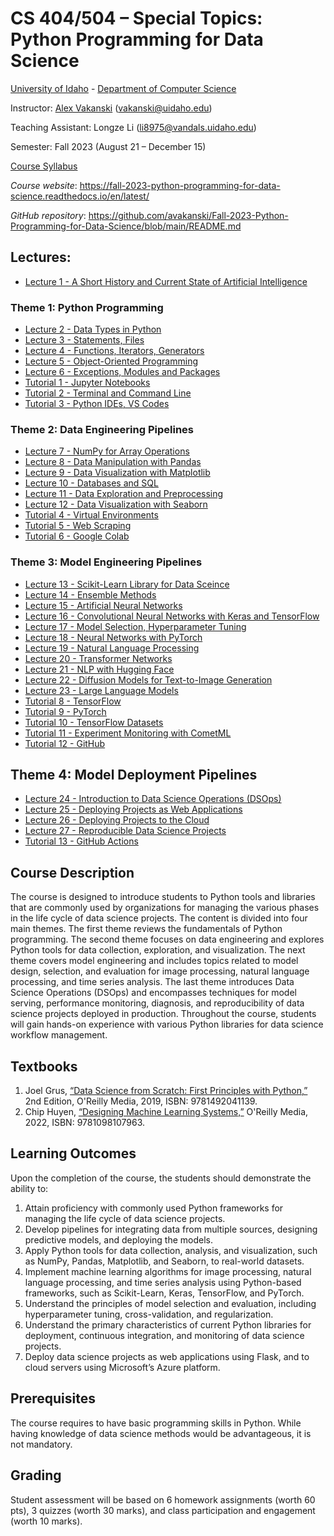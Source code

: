 # CS 404/504 – Special Topics: Python Programming for Data Science
[University of Idaho](https://www.uidaho.edu) - [Department of Computer Science](https://www.uidaho.edu/engr/departments/cs)

Instructor: [Alex Vakanski](https://www.webpages.uidaho.edu/vakanski/index.html) (vakanski@uidaho.edu)

Teaching Assistant: Longze Li (li8975@vandals.uidaho.edu) 

Semester: Fall 2023 (August 21 – December 15)

<a href="docs/Lectures/CS_404_504-ST_Python_Programming_for_Data_Science-Syllabus.pdf">Course Syllabus</a>

*Course website*: <https://fall-2023-python-programming-for-data-science.readthedocs.io/en/latest/>

*GitHub repository*: <https://github.com/avakanski/Fall-2023-Python-Programming-for-Data-Science/blob/main/README.md>


## Lectures:
* <a href="docs/Lectures/Lecture_1-A_Short_History_of_AI/Lecture_1-A_Short_History_of_AI.pdf">Lecture 1 - A Short History and Current State of Artificial Intelligence</a>
### Theme 1: Python Programming
* <a href="docs/Lectures/Theme_1-Python_Programming/Lecture_2-Data_Types_in_Python/Lecture_2-Data_Types.ipynb">Lecture 2 - Data Types in Python</a>
* <a href="docs/Lectures/Theme_1-Python_Programming/Lecture_3-Statements,_Files/Lecture_3-Statements,_Files.ipynb">Lecture 3 - Statements, Files</a>
* <a href="docs/Lectures/Theme_1-Python_Programming/Lecture_4-Functions,_Iterators,_Generators/Lecture_4-Functions.ipynb">Lecture 4 - Functions, Iterators, Generators</a>
* <a href="docs/Lectures/Theme_1-Python_Programming/Lecture_5-OOP/Lecture_5-OOP.ipynb">Lecture 5 - Object-Oriented Programming</a>
* <a href="docs/Lectures/Theme_1-Python_Programming/Lecture_6-Exceptions,_Modules/Lecture_6-Exceptions,_Modules.ipynb">Lecture 6 - Exceptions, Modules and Packages</a>
* <a href="docs/Lectures/Theme_1-Python_Programming/Tutorial_1-Jupyter_Notebooks/Tutorial_1-Jupyter_Notebooks.ipynb">Tutorial 1 - Jupyter Notebooks</a>
* <a href="docs/Lectures/Theme_1-Python_Programming/Tutorial_2-Terminal_and_Command_Line/Tutorial_2-Terminal_and_Command_Line.ipynb">Tutorial 2 - Terminal and Command Line</a>
* <a href="docs/Lectures/Theme_1-Python_Programming/Tutorial_3-VS_Code/Tutorial_3-VS_Code.ipynb">Tutorial 3 - Python IDEs, VS Codes</a>
### Theme 2: Data Engineering Pipelines
* <a href="docs/Lectures/Theme_2-Data_Engineering/Lecture_7-NumPy/Lecture_7-NumPy.ipynb">Lecture 7 - NumPy for Array Operations</a>
* <a href="docs/Lectures/Theme_2-Data_Engineering/Lecture_8-Pandas/Lecture_8-Pandas.ipynb">Lecture 8 - Data Manipulation with Pandas</a>
* <a href="docs/Lectures/Theme_2-Data_Engineering/Lecture_9-Matplotlib/Lecture_9-Matplotlib.ipynb">Lecture 9 - Data Visualization with Matplotlib</a>
* <a href="docs/Lectures/Theme_2-Data_Engineering/Lecture_10-SQL/Lecture_10-SQL.ipynb">Lecture 10 - Databases and SQL</a>
* <a href="docs/Lectures/Theme_2-Data_Engineering/Lecture_11-Data_Exploration/Lecture_11-Data_Exploration_and_Preprocessing.ipynb">Lecture 11 - Data Exploration and Preprocessing</a>
* <a href="docs/Lectures/Theme_2-Data_Engineering/Lecture_12-Seaborn/Lecture_12-Seaborn.ipynb">Lecture 12 - Data Visualization with Seaborn</a>
* <a href="docs/Lectures/Theme_2-Data_Engineering/Tutorial_4-Virtual_Environments/Tutorial_4-Virtual_Environments.ipynb">Tutorial 4 - Virtual Environments</a>
* <a href="docs/Lectures/Theme_2-Data_Engineering/Tutorial_5-Web_Scraping/Tutorial_5-Web_Scraping.ipynb">Tutorial 5 - Web Scraping</a>
* <a href="docs/Lectures/Theme_2-Data_Engineering/Tutorial_6-Google_Colab/Tutorial_6-Google_Colab.ipynb">Tutorial 6 - Google Colab</a>
### Theme 3: Model Engineering Pipelines
* <a href="docs/Lectures/Theme_3-Model_Engineering/Lecture_13-Scikit-Learn/Lecture_13-Scikit-Learn.ipynb">Lecture 13 - Scikit-Learn Library for Data Sceince</a>
* <a href="docs/Lectures/Theme_3-Model_Engineering/Lecture_14-Ensemble_Methods/Lecture_14-Ensemble_Methods.ipynb">Lecture 14 - Ensemble Methods</a>
* <a href="docs/Lectures/Theme_3-Model_Engineering/Lecture_15-ANNs/Lecture_15-ANNs.ipynb">Lecture 15 - Artificial Neural Networks</a>
* <a href="docs/Lectures/Theme_3-Model_Engineering/Lecture_16-ConvNets/Lecture_16-ConvNets.ipynb">Lecture 16 - Convolutional Neural Networks with Keras and TensorFlow</a>
* <a href="docs/Lectures/Theme_3-Model_Engineering/Lecture_17-Model_Selection,Tuning/Lecture_17-Model_Selection.ipynb">Lecture 17 - Model Selection, Hyperparameter Tuning</a>
* <a href="docs/Lectures/Theme_3-Model_Engineering/Lecture_18-NNs_with_PyTorch/Lecture_18-NNs_with_PyTorch.ipynb">Lecture 18 - Neural Networks with PyTorch</a>
* <a href="docs/Lectures/Theme_3-Model_Engineering/Lecture_19-Natural_Language_Processing/Lecture_19-NLP.ipynb">Lecture 19 - Natural Language Processing</a>
* <a href="docs/Lectures/Theme_3-Model_Engineering/Lecture_20-Transformer_Networks/Lecture_20-Transformer_Networks.ipynb">Lecture 20 - Transformer Networks</a>
* <a href="docs/Lectures/Theme_3-Model_Engineering/Lecture_21-NLP_with_Hugging_Face/Lecture_21-NLP_with_Hugging_Face.ipynb">Lecture 21 - NLP with Hugging Face</a>
* <a href="docs/Lectures/Theme_3-Model_Engineering/Lecture_22-Diffusion_Models/Lecture_22-Diffusion_Models.ipynb">Lecture 22 - Diffusion Models for Text-to-Image Generation</a>
* <a href="docs/Lectures/Theme_3-Model_Engineering/Lecture_23-LLMs/Lecture_23-LLMs.ipynb">Lecture 23 - Large Language Models</a>
* <a href="docs/Lectures/Theme_3-Model_Engineering/Tutorial_8-TensorFlow/Tutorial_8-TensorFlow.ipynb">Tutorial 8 - TensorFlow</a>
* <a href="docs/Lectures/Theme_3-Model_Engineering/Tutorial_9-PyTorch/Tutorial_9-PyTorch.ipynb">Tutorial 9 - PyTorch</a>
* <a href="docs/Lectures/Theme_3-Model_Engineering/Tutorial_10-TensorFlow_Datasets/Tutorial_10-TensorFlow_Datasets.ipynb">Tutorial 10 - TensorFlow Datasets</a>
* <a href="docs/Lectures/Theme_3-Model_Engineering/Tutorial_11-CometML/Tutorial_11-CometML.ipynb">Tutorial 11 - Experiment Monitoring with CometML</a>
* <a href="docs/Lectures/Theme_3-Model_Engineering/Tutorial_12-GitHub/Tutorial_12-GitHub.ipynb">Tutorial 12 - GitHub</a>
## Theme 4: Model Deployment Pipelines
* <a href="docs/Lectures/Theme_4-Model_Deployment/Lecture_24-DSOps/Lecture_24-DSOps.pdf">Lecture 24 - Introduction to Data Science Operations (DSOps)</a>
* <a href="docs/Lectures/Theme_4-Model_Deployment/Lecture_25-Deploying_to_Web/Lecture_25-Deploying_to_Web.ipynb">Lecture 25 - Deploying Projects as Web Applications</a>
* <a href="docs/Lectures/Theme_4-Model_Deployment/Lecture_26-Deploying_to_Cloud/Lecture_26-Deploying_to_Cloud.ipynb">Lecture 26 - Deploying Projects to the Cloud</a>
* <a href="docs/Lectures/Theme_4-Model_Deployment/Lecture_27-Reproducible_Projects/Lecture_27-Reproducible_Projects.ipynb">Lecture 27 - Reproducible Data Science Projects</a>
* <a href="docs/Lectures/Theme_4-Model_Deployment/Tutorial_13-GitHub_Actions/Tutorial_13-GitHub_Actions.ipynb">Tutorial 13 - GitHub Actions</a>

## Course Description
The course is designed to introduce students to Python tools and libraries that are commonly used by organizations for managing the various phases in the life cycle of data science projects. The content is divided into four main themes. The first theme reviews the fundamentals of Python programming. The second theme focuses on data engineering and explores Python tools for data collection, exploration, and visualization. The next theme covers model engineering and includes topics related to model design, selection, and evaluation for image processing, natural language processing, and time series analysis. The last theme introduces Data Science Operations (DSOps) and encompasses techniques for model serving, performance monitoring, diagnosis, and reproducibility of data science projects deployed in production. Throughout the course, students will gain hands-on experience with various Python libraries for data science workflow management.

## Textbooks
1.	Joel Grus, [“Data Science from Scratch: First Principles with Python,”](https://www.amazon.com/Data-Science-Scratch-Principles-Python/dp/1492041130/ref=pd_lpo_1?pd_rd_i=1492041130&psc=1) 2nd Edition, O'Reilly Media, 2019, ISBN: 9781492041139.
2.	Chip Huyen, [“Designing Machine Learning Systems,”](https://www.amazon.com/Designing-Machine-Learning-Systems-Production-Ready/dp/1098107969) O'Reilly Media, 2022, ISBN: 9781098107963.

## Learning Outcomes
Upon the completion of the course, the students should demonstrate the ability to:
1. Attain proficiency with commonly used Python frameworks for managing the life cycle of data science projects.
2. Develop pipelines for integrating data from multiple sources, designing predictive models, and deploying the models.
3. Apply Python tools for data collection, analysis, and visualization, such as NumPy, Pandas, Matplotlib, and Seaborn, to real-world datasets.
4. Implement machine learning algorithms for image processing, natural language processing, and time series analysis using Python-based frameworks, such as Scikit-Learn, Keras, TensorFlow, and PyTorch.
5. Understand the principles of model selection and evaluation, including hyperparameter tuning, cross-validation, and regularization.
6. Understand the primary characteristics of current Python libraries for deployment, continuous integration, and monitoring of data science projects.
7. Deploy data science projects as web applications using Flask, and to cloud servers using Microsoft’s Azure platform.

## Prerequisites
The course requires to have basic programming skills in Python. While having knowledge of data science methods would be advantageous, it is not mandatory.

## Grading
Student assessment will be based on 6 homework assignments (worth 60 pts), 3 quizzes (worth 30 marks), and class participation and engagement (worth 10 marks).
